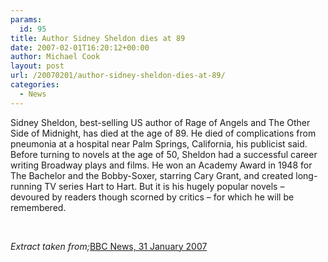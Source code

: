 ```yaml
---
params:
  id: 95
title: Author Sidney Sheldon dies at 89
date: 2007-02-01T16:20:12+00:00
author: Michael Cook
layout: post
url: /20070201/author-sidney-sheldon-dies-at-89/
categories:
  - News
---
```

<p align="left">
  <p align="left">
    Sidney Sheldon, best-selling US author of Rage of Angels and The Other Side of Midnight, has died at the age of 89. He died of complications from pneumonia at a hospital near Palm Springs, California, his publicist said. Before turning to novels at the age of 50, Sheldon had a successful career writing Broadway plays and films. He won an Academy Award in 1948 for The Bachelor and the Bobby-Soxer, starring Cary Grant, and created long-running TV series Hart to Hart. But it is his hugely popular novels – devoured by readers though scorned by critics – for which he will be remembered.
  </p>

  <p align="left">
    &nbsp;
  </p>

  <p align="left">
    <em>Extract taken from;</em><a href="http://news.bbc.co.uk/2/hi/entertainment/6315875.stm">BBC News, 31 January 2007</a>
  </p>
